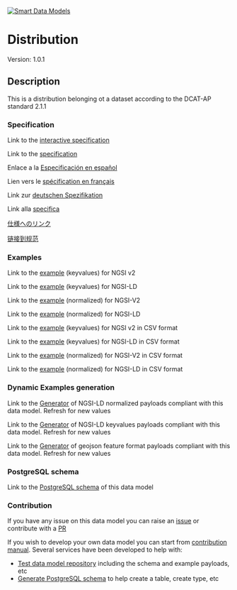 [![Smart Data Models](https://smartdatamodels.org/wp-content/uploads/2022/01/SmartDataModels_logo.png "Logo")](https://smartdatamodels.org)
# Distribution
Version: 1.0.1

## Description 

This is a distribution belonging ot a dataset according to the DCAT-AP standard 2.1.1
### Specification

Link to the [interactive specification](https://swagger.lab.fiware.org/?url=https://smart-data-models.github.io/dataModel.DCAT-AP/Distribution/swagger.yaml)

Link to the [specification](https://github.com/smart-data-models/dataModel.DCAT-AP/blob/master/Distribution/doc/spec.md)

Enlace a la [Especificación en español](https://github.com/smart-data-models/dataModel.DCAT-AP/blob/master/Distribution/doc/spec_ES.md)

Lien vers le [spécification en français](https://github.com/smart-data-models/dataModel.DCAT-AP/blob/master/Distribution/doc/spec_FR.md)

Link zur [deutschen Spezifikation](https://github.com/smart-data-models/dataModel.DCAT-AP/blob/master/Distribution/doc/spec_DE.md)

Link alla [specifica](https://github.com/smart-data-models/dataModel.DCAT-AP/blob/master/Distribution/doc/spec_IT.md)

[仕様へのリンク](https://github.com/smart-data-models/dataModel.DCAT-AP/blob/master/Distribution/doc/spec_JA.md)

[链接到规范](https://github.com/smart-data-models/dataModel.DCAT-AP/blob/master/Distribution/doc/spec_ZH.md)
### Examples

Link to the [example](https://smart-data-models.github.io/dataModel.DCAT-AP/Distribution/examples/example.json) (keyvalues) for NGSI v2

Link to the [example](https://smart-data-models.github.io/dataModel.DCAT-AP/Distribution/examples/example.jsonld) (keyvalues) for NGSI-LD

Link to the [example](https://smart-data-models.github.io/dataModel.DCAT-AP/Distribution/examples/example-normalized.json) (normalized) for NGSI-V2

Link to the [example](https://smart-data-models.github.io/dataModel.DCAT-AP/Distribution/examples/example-normalized.jsonld) (normalized) for NGSI-LD

Link to the [example](https://github.com/smart-data-models/dataModel.DCAT-AP/blob/master/Distribution/examples/example.json.csv) (keyvalues) for NGSI v2 in CSV format

Link to the [example](https://github.com/smart-data-models/dataModel.DCAT-AP/blob/master/Distribution/examples/example.jsonld.csv) (keyvalues) for NGSI-LD in CSV format

Link to the [example](https://github.com/smart-data-models/dataModel.DCAT-AP/blob/master/Distribution/examples/example-normalized.json.csv) (normalized) for NGSI-V2 in CSV format

Link to the [example](https://github.com/smart-data-models/dataModel.DCAT-AP/blob/master/Distribution/examples/example-normalized.jsonld.csv) (normalized) for NGSI-LD in CSV format
### Dynamic Examples generation

Link to the [Generator](https://smartdatamodels.org/extra/ngsi-ld_generator.php?schemaUrl=https://raw.githubusercontent.com/smart-data-models/dataModel.DCAT-AP/master/Distribution/schema.json&email=info@smartdatamodels.org) of NGSI-LD normalized payloads compliant with this data model. Refresh for new values

Link to the [Generator](https://smartdatamodels.org/extra/ngsi-ld_generator_keyvalues.php?schemaUrl=https://raw.githubusercontent.com/smart-data-models/dataModel.DCAT-AP/master/Distribution/schema.json&email=info@smartdatamodels.org) of NGSI-LD keyvalues payloads compliant with this data model. Refresh for new values

Link to the [Generator](https://smartdatamodels.org/extra/geojson_features_generator.php?schemaUrl=https://raw.githubusercontent.com/smart-data-models/dataModel.DCAT-AP/master/Distribution/schema.json&email=info@smartdatamodels.org) of geojson feature format payloads compliant with this data model. Refresh for new values
### PostgreSQL schema

Link to the [PostgreSQL schema](https://github.com/smart-data-models/dataModel.DCAT-AP/blob/master/Distribution/schema.sql) of this data model
### Contribution

 If you have any issue on this data model you can raise an [issue](https://github.com/smart-data-models/dataModel.DCAT-AP/issues)  or contribute with a [PR](https://github.com/smart-data-models/dataModel.DCAT-AP/pulls)

 If you wish to develop your own data model you can start from [contribution manual](https://bit.ly/contribution_manual). Several services have been developed to help with: 
 - [Test data model repository](https://smartdatamodels.org/index.php/data-models-contribution-api/) including the schema and example payloads, etc
 - [Generate PostgreSQL schema](https://smartdatamodels.org/index.php/sql-service/) to help create a table, create type, etc
